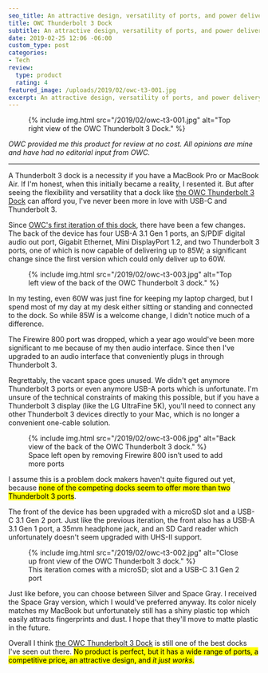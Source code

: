 ```yaml
---
seo_title: An attractive design, versatility of ports, and power delivery make OWC's Thunderbolt 3 Dock one the best for Mac
title: OWC Thunderbolt 3 Dock
subtitle: An attractive design, versatility of ports, and power delivery make this dock one the best for Mac
date: 2019-02-25 12:06 -06:00
custom_type: post
categories:
- Tech
review:
  type: product
  rating: 4
featured_image: /uploads/2019/02/owc-t3-001.jpg
excerpt: An attractive design, versatility of ports, and power delivery make this dock one the best for Mac.
---
```


<figure class="extendout">
  {% include img.html src="/2019/02/owc-t3-001.jpg" alt="Top right view of the OWC Thunderbolt 3 Dock." %}
</figure>

*OWC provided me this product for review at no cost. All opinions are mine and have had no editorial input from OWC.*

---

A Thunderbolt 3 dock is a necessity if you have a MacBook Pro or MacBook Air. If I'm honest, when this initially became a reality, I resented it. But after seeing the flexibility and versatility that a dock like [the OWC Thunderbolt 3 Dock](https://amzn.to/2Eg9mlA) can afford you, I've never been more in love with <span class="caps">USB-C</span> and Thunderbolt 3.

Since [OWC's first iteration of this dock](https://youtu.be/-bn9r6ykY0Y), there have been a few changes. The back of the device has four <span class="caps">USB-A</span> 3.1 Gen 1 ports, an <span class="caps">S/PDIF</span> digital audio out port, Gigabit Ethernet, Mini DisplayPort 1.2, and two Thunderbolt 3 ports, one of which is now capable of delivering up to 85W; a significant change since the first version which could only deliver up to 60W.

<figure class="reg">
  {% include img.html src="/2019/02/owc-t3-003.jpg" alt="Top left view of the back of the OWC Thunderbolt 3 dock." %}
</figure>

In my testing, even 60W was just fine for keeping my laptop charged, but I spend most of my day at my desk either sitting or standing and connected to the dock. So while 85W is a welcome change, I didn't notice much of a difference.

The Firewire 800 port was dropped, which a year ago would've been more significant to me because of my then audio interface. Since then I've upgraded to an audio interface that conveniently plugs in through Thunderbolt 3.

Regrettably, the vacant space goes unused. We didn't get anymore Thunderbolt 3 ports or even anymore <span class="caps">USB-A</span> ports which is unfortunate. I'm unsure of the technical constraints of making this possible, but if you have a Thunderbolt 3 display (like the LG UltraFine 5K), you'll need to connect any other Thunderbolt 3 devices directly to your Mac, which is no longer a convenient one-cable solution.

<figure class="alignright">
  {% include img.html src="/2019/02/owc-t3-006.jpg" alt="Back view of the back of the OWC Thunderbolt 3 dock." %}
  <figcaption>Space left open by removing Firewire 800 isn’t used to add more ports</figcaption>
</figure>

I assume this is a problem dock makers haven't quite figured out yet, because <mark markdown="span">none of the competing docks seem to offer more than two Thunderbolt 3&nbsp;ports</mark>.

The front of the device has been upgraded with a microSD slot and a <span class="caps">USB-C</span> 3.1 Gen 2 port. Just like the previous iteration, the front also has a <span class="caps">USB-A</span> 3.1 Gen 1 port, a 35mm headphone jack, and an SD Card reader which unfortunately doesn't seem upgraded with UHS-II support.

<figure class="alignleft">
  {% include img.html src="/2019/02/owc-t3-002.jpg" alt="Close up front view of the OWC Thunderbolt 3 dock." %}
  <figcaption>This iteration comes with a micro<span class="caps">SD</span>; slot and a <span class="caps">USB-C</span> 3.1 Gen 2 port</figcaption>
</figure>

Just like before, you can choose between Silver and Space Gray. I received the Space Gray version, which I would've preferred anyway. Its color nicely matches my MacBook but unfortunately still has a shiny plastic top which easily attracts fingerprints and dust. I hope that they'll move to matte plastic in the future.

Overall I think [the OWC Thunderbolt 3 Dock](https://amzn.to/2Eg9mlA) is still one of the best docks I've seen out there. <mark markdown="span">No product is perfect, but it has a wide range of ports, a competitive price, an attractive design, and *it just&nbsp;works*.</mark>
